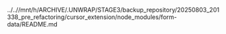 ../..//mnt/h/ARCHIVE/.UNWRAP/STAGE3/backup_repository/20250803_201338_pre_refactoring/cursor_extension/node_modules/form-data/README.md